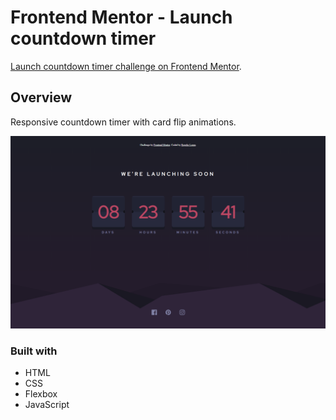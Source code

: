 # Frontend Mentor - Launch countdown timer

[Launch countdown timer challenge on Frontend Mentor](https://www.frontendmentor.io/challenges/launch-countdown-timer-N0XkGfyz-). 

## Overview

Responsive countdown timer with card flip animations.

![](./LaunchCountdown.png)

### Built with

- HTML
- CSS
- Flexbox
- JavaScript
